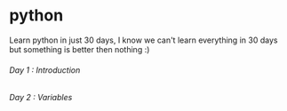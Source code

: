 # python
Learn python in just 30 days, I know we can't learn everything in 30 days but something is better then nothing :)

###### Day 1 : Introduction
###### Day 2 : Variables

